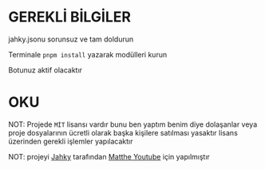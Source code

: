 # GEREKLİ BİLGİLER

jahky.jsonu sorunsuz ve tam doldurun

Terminale ``pnpm install`` yazarak modülleri kurun

Botunuz aktif olacaktır

# OKU
NOT: Projede ``MİT`` lisansı vardır bunu ben yaptım benim diye dolaşanlar veya proje dosyalarının ücretli olarak başka kişilere satılması yasaktır lisans üzerinden gerekli işlemler yapılacaktır

NOT: projeyi [Jahky](https://discord.com/users/618444525727383592) tarafından [Matthe Youtube](https://www.youtube.com/channel/UCZ0DgL77TQFNMwmnbvG8cuw) için yapılmıştır